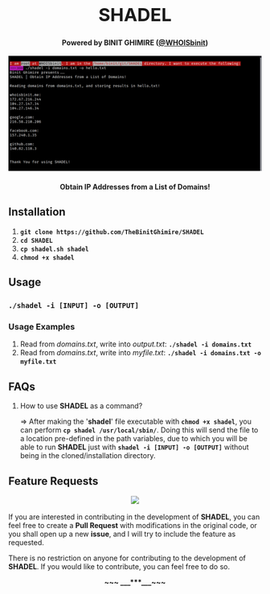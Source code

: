 <h1 align="center" style="font-size:36px;font-weight:bold;">
    SHADEL
</h1>
<h4 align="center">
    <strong>Powered by BINIT GHIMIRE (<a href='https://twitter.com/WHOISbinit' target="_blank">@WHOISbinit</a>)</strong>
</h4>
<p align="center">
    <img src="src/screenshot.png">
</p>
<h4 align="center">
	Obtain IP Addresses from a List of Domains!
</h4>

## Installation

1. **`git clone https://github.com/TheBinitGhimire/SHADEL`**
2. **`cd SHADEL`**
3. **`cp shadel.sh shadel`**
4. **`chmod +x shadel`**

## Usage

### **`./shadel -i [INPUT] -o [OUTPUT]`**

### Usage Examples

1. Read from *domains.txt*, write into *output.txt*: **`./shadel -i domains.txt`**
2. Read from *domains.txt*, write into *myfile.txt*: **`./shadel -i domains.txt -o myfile.txt`**

## FAQs

1. How to use **SHADEL** as a command?

	=> After making the '**shadel**' file executable with **`chmod +x shadel`**, you can perform **`cp shadel /usr/local/sbin/`**. Doing this will send the file to a location pre-defined in the path variables, due to which you will be able to run **SHADEL** just with **`shadel -i [INPUT] -o [OUTPUT]`** without being in the cloned/installation directory.


## Feature Requests
<p align="center">
    <a href="https://github.com/TheBinitGhimire/SHADEL/pulls"><img src="https://img.shields.io/badge/PRs-welcome-brightgreen.svg?style=flat-square"></a>
</p>

If you are interested in contributing in the development of <strong>SHADEL</strong>, you can feel free to create a <strong>Pull Request</strong> with modifications in the original code, or you shall open up a new <strong>issue</strong>, and I will try to include the feature as requested.

There is no restriction on anyone for contributing to the development of <strong>SHADEL</strong>. If you would like to contribute, you can feel free to do so.

<p align="center"><strong>~~~ ___***___~~~</strong></p>
